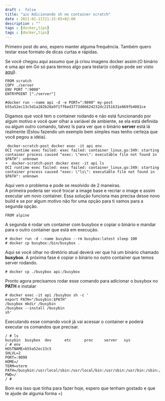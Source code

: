 ```yaml
---
draft :  false
title: "🇧🇷 Adicionando sh no container scratch"
date : 2021-01-21T21:15:05+02:00
description : ""
tags : [docker,tips]
tags : [docker,tips]
---
```


Primeiro post do ano, espero manter alguma frequência. Também quero testar esse formato
de dicas curtas e rápidas.  

Se você chegou aqui assumo que já criou imagens docker assim:(O binário é uma api em Go
só para termos algo para testar(o código pode ser visto
[aqui](https://play.golang.org/p/4v8HQ7pAdiO)).  

```
FROM scratch
COPY ./server
ENV PORT ":9000"
ENTRYPOINT ["./server"]
```

```
#docker run --name api -d -e PORT=":9090" my-post
b55a52ec13c5d1a282b28a9f1ff6ed3773d86624232dc2151631e869fb4081ce
```

Digamos que você tem o container rodando e não está funcionando por algum motivo e você
quer olhar a variável de ambiente, se ela está definida ou algum outro comando, talvez
ls para ver que o binário **server** está lá realmente (Estou fazendo um exemplo bem
simples mas tenho certeza que você pegou a idéia).  

```
 docker-scratch-post docker exec -it api env
OCI runtime exec failed: exec failed: container_linux.go:349: starting container process caused "exec: \"env\": executable file not found in $PATH": unknown
➜  docker-scratch-post docker exec -it api ls
OCI runtime exec failed: exec failed: container_linux.go:349: starting container process caused "exec: \"ls\": executable file not found in $PATH": unknown
```

Aqui vem o problema e pode se resolvido de 2 maneiras.  
A primeira poderia ser você trocar a image base e recriar o image e assim executar um
novo container. Essa solução funciona mas precisa desse novo build e se por algum motivo
não for uma opção para ti vamos para a segunda opção.  
```
FROM alpine
````
A segunda é rodar um container com busybox e copiar o binário e mandar para o outro
container que está em execução.  

```
# docker run -d --name busybox --rm busybox:latest sleep 100 
# docker cp busybox:/bin/busybox .
```

Aqui se você olhar no diretório atual deverá ver que há um binário chamado **busybox**. 
A próxima fase é copiar o binário no outro container que temos server rodando.

```
# docker cp ./busybox api:/busybox
```

Pronto agora precisamos rodar esse comando para adicionar o busybox no **PATH** e
instalar 
```
# docker exec -it api /busybox sh -c '
export PATH="/busybin:$PATH"
/busybox mkdir /busybin
/busybox --install /busybin
sh'
```
Executando esse comando você já vai acessar o container e poderá executar os comandos
que precisar.   
```
/ # ls
busybin  busybox  dev      etc      proc     server   sys
/ # env
HOSTNAME=b55a52ec13c5
SHLVL=2
PORT=:9090
HOME=/
TERM=xterm
PATH=/busybin:/usr/local/sbin:/usr/local/bin:/usr/sbin:/usr/bin:/sbin:/bin
PWD=/
/ #
```

Bom era isso que tinha para fazer hoje, espero que tenham gostado e que te ajude de alguma forma =)  
